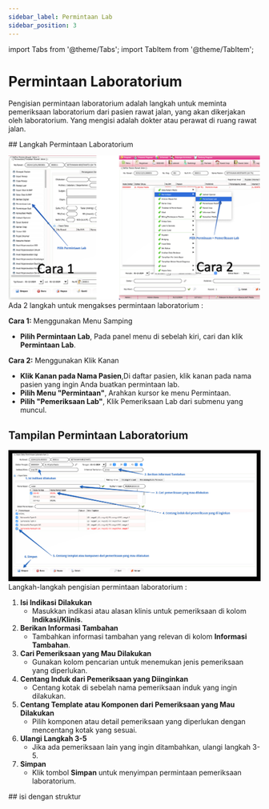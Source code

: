 ```yaml
---
sidebar_label: Permintaan Lab
sidebar_position: 3
---
```


import Tabs from '@theme/Tabs';
import TabItem from '@theme/TabItem';

# Permintaan Laboratorium
Pengisian permintaan laboratorium adalah langkah untuk meminta pemeriksaan laboratorium dari pasien rawat jalan, yang akan dikerjakan oleh laboratorium. Yang mengisi adalah dokter atau perawat di ruang rawat jalan.

<Tabs>
<TabItem value="Tutorial" label="Tutorial" default>
## Langkah Permintaan Laboratorium

![alt text](../../static/image.png)
Ada 2 langkah untuk mengakses permintaan laboratorium :

**Cara 1:** Menggunakan Menu Samping
- **Pilih Permintaan Lab**, Pada panel menu di sebelah kiri, cari dan klik **Permintaan Lab**.

**Cara 2:** Menggunakan Klik Kanan

- **Klik Kanan pada Nama Pasien**,Di daftar pasien, klik kanan pada nama pasien yang ingin Anda buatkan permintaan lab.
- **Pilih Menu "Permintaan"**, Arahkan kursor ke menu Permintaan.
- **Pilih "Pemeriksaan Lab"**, Klik Pemeriksaan Lab dari submenu yang muncul.

## Tampilan Permintaan Laboratorium
![alt text](<../../static/img/Permintaan Lab.png>)
Langkah-langkah pengisian permintaan laboratorium :

1. **Isi Indikasi Dilakukan**
   - Masukkan indikasi atau alasan klinis untuk pemeriksaan di kolom **Indikasi/Klinis**.
2. **Berikan Informasi Tambahan**
   - Tambahkan informasi tambahan yang relevan di kolom **Informasi Tambahan**.
3. **Cari Pemeriksaan yang Mau Dilakukan**
   - Gunakan kolom pencarian untuk menemukan jenis pemeriksaan yang diperlukan.
4. **Centang Induk dari Pemeriksaan yang Diinginkan**
   - Centang kotak di sebelah nama pemeriksaan induk yang ingin dilakukan.
5. **Centang Template atau Komponen dari Pemeriksaan yang Mau Dilakukan**
   - Pilih komponen atau detail pemeriksaan yang diperlukan dengan mencentang kotak yang sesuai.
6. **Ulangi Langkah 3-5**
   - Jika ada pemeriksaan lain yang ingin ditambahkan, ulangi langkah 3-5.
7. **Simpan**
   - Klik tombol **Simpan** untuk menyimpan permintaan pemeriksaan laboratorium.


</TabItem>
<TabItem value="Struktur" label="Struktur">
## isi dengan struktur
</TabItem>
</Tabs>